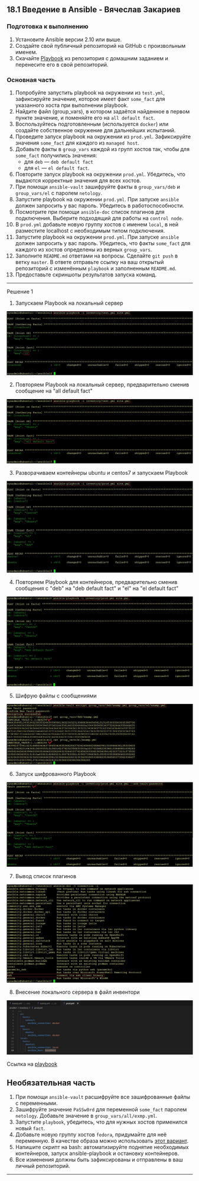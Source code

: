## 18.1 Введение в Ansible - Вячеслав Закариев

### Подготовка к выполнению

1. Установите Ansible версии 2.10 или выше.
2. Создайте свой публичный репозиторий на GitHub с произвольным именем.
3. Скачайте [Playbook](./playbook/) из репозитория с домашним заданием и перенесите его в свой репозиторий.

### Основная часть

1. Попробуйте запустить playbook на окружении из `test.yml`, зафиксируйте значение, которое имеет факт `some_fact` для указанного хоста при выполнении playbook.
2. Найдите файл (group_vars), в котором задаётся найденное в первом пункте значение, и поменяйте его на `all default fact`.
3. Воспользуйтесь подготовленным (используется `docker`) или создайте собственное окружение для дальнейших испытаний.
4. Проведите запуск playbook на окружении из `prod.yml`. Зафиксируйте значения `some_fact` для каждого из `managed host`.
5. Добавьте факты в `group_vars` каждой из групп хостов так, чтобы для `some_fact` получились значения:
   - для `deb` — `deb default fact`
   - для `el` — `el default fact`.
6.  Повторите запуск playbook на окружении `prod.yml`. Убедитесь, что выдаются корректные значения для всех хостов.
7. При помощи `ansible-vault` зашифруйте факты в `group_vars/deb` и `group_vars/el` с паролем `netology`.
8. Запустите playbook на окружении `prod.yml`. При запуске `ansible` должен запросить у вас пароль. Убедитесь в работоспособности.
9. Посмотрите при помощи `ansible-doc` список плагинов для подключения. Выберите подходящий для работы на `control node`.
10. В `prod.yml` добавьте новую группу хостов с именем  `local`, в ней разместите localhost с необходимым типом подключения.
11. Запустите playbook на окружении `prod.yml`. При запуске `ansible` должен запросить у вас пароль. Убедитесь, что факты `some_fact` для каждого из хостов определены из верных `group_vars`.
12. Заполните `README.md` ответами на вопросы. Сделайте `git push` в ветку `master`. В ответе отправьте ссылку на ваш открытый репозиторий с изменённым `playbook` и заполненным `README.md`.
13. Предоставьте скриншоты результатов запуска команд.

---

Решение 1

1. Запускаем Playbook на локальный сервер

![ans01](https://github.com/SlavaZakariev/netology/blob/ea120408ccbcfc1773e0096283a64f5207e97c46/ansible/18.1_introduction/resources/ans1_1.1.jpg)

2. Повторяем Playbook на локальный сервер, предварительно сменив сообщение на "all default fact"

![ans02](https://github.com/SlavaZakariev/netology/blob/ea120408ccbcfc1773e0096283a64f5207e97c46/ansible/18.1_introduction/resources/ans1_1.2.jpg)

3. Разворачиваем контейнеры ubuntu и centos7 и запускаем Playbook

![ans03](https://github.com/SlavaZakariev/netology/blob/ea120408ccbcfc1773e0096283a64f5207e97c46/ansible/18.1_introduction/resources/ans1_1.3.jpg)

4. Повторяем Playbook для контейнеров, предварительно сменив сообщения с "deb" на "deb default fact" и "el" на "el default fact"

![ans04](https://github.com/SlavaZakariev/netology/blob/ea120408ccbcfc1773e0096283a64f5207e97c46/ansible/18.1_introduction/resources/ans1_1.4.jpg)

5. Шифрую файлы с сообщениями

![ans05](https://github.com/SlavaZakariev/netology/blob/ea120408ccbcfc1773e0096283a64f5207e97c46/ansible/18.1_introduction/resources/ans1_1.5.jpg)

6. Запуск шифрованного Playbook

![ans06](https://github.com/SlavaZakariev/netology/blob/ea120408ccbcfc1773e0096283a64f5207e97c46/ansible/18.1_introduction/resources/ans1_1.6.jpg)

7. Вывод список плагинов

![ans07](https://github.com/SlavaZakariev/netology/blob/ea120408ccbcfc1773e0096283a64f5207e97c46/ansible/18.1_introduction/resources/ans1_1.7.jpg)

8. Внесение локального сервера в файл инвентори

![ans08](https://github.com/SlavaZakariev/netology/blob/ea120408ccbcfc1773e0096283a64f5207e97c46/ansible/18.1_introduction/resources/ans1_1.8.jpg)

Ссылка на [playbook](https://github.com/SlavaZakariev/netology/tree/main/ansible/18.1_introduction/playbook)

## Необязательная часть

1. При помощи `ansible-vault` расшифруйте все зашифрованные файлы с переменными.
2. Зашифруйте значение `PaSSw0rd` для переменной `some_fact` паролем `netology`. Добавьте значение в `group_vars/all/exmp.yml`.
3. Запустите `playbook`, убедитесь, что для нужных хостов применился новый `fact`.
4. Добавьте новую группу хостов `fedora`, придумайте для неё переменную. В качестве образа можно использовать [этот вариант](https://hub.docker.com/r/pycontribs/fedora).
5. Напишите скрипт на bash: автоматизируйте поднятие необходимых контейнеров, запуск ansible-playbook и остановку контейнеров.
6. Все изменения должны быть зафиксированы и отправлены в ваш личный репозиторий.

---
